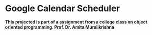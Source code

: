 # Google Calendar Scheduler
**This projected is part of a assignment from a college class on object oriented programming. Prof. Dr. Amita Muralikrishna**

